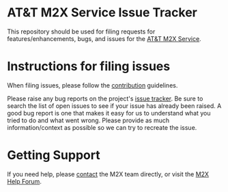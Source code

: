 AT&amp;T M2X Service Issue Tracker
===========

This repository should be used for filing requests for features/enhancements, bugs, and issues for the [AT&amp;T M2X Service](https://m2x.att.com/).


Instructions for filing issues
===========
When filing issues, please follow the [contribution](CONTRIBUTING.md) guidelines.

Please raise any bug reports on the project's [issue tracker](https://github.com/attm2x/m2x-service/issues?state=open). Be sure to search the list of open issues to see if your issue has already been raised. A good bug report is one that makes it easy for us to understand what you tried to do and what went wrong. Please provide as much information/context as possible so we can try to recreate the issue. 


Getting Support
===========
If you need help, please [contact](https://m2x.att.com/contact) the M2X team directly, or visit the [M2X Help Forum](http://forum-m2x.att.com).
